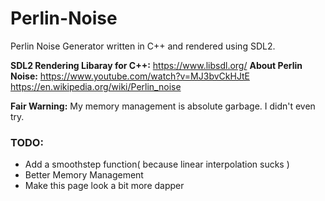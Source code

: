 # Perlin-Noise
Perlin Noise Generator written in C++ and rendered using SDL2.

<b>SDL2 Rendering Libaray for C++:</b> https://www.libsdl.org/
<b>About Perlin Noise:</b> https://www.youtube.com/watch?v=MJ3bvCkHJtE 
                    https://en.wikipedia.org/wiki/Perlin_noise

<b>Fair Warning:</b> My memory management is absolute garbage. I didn't even try.

<h3><b>TODO:</b></h3>
<ul>
  <li>Add a smoothstep function( because linear interpolation sucks )</li>
  <li>Better Memory Management</li>
  <li>Make this page look a bit more dapper</li>
